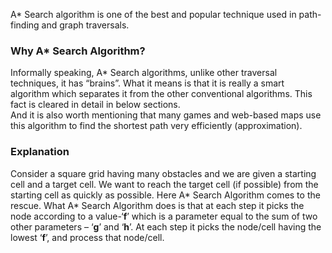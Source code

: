 A* Search algorithm is one of the best and popular technique used in path-finding and graph traversals.
### Why A* Search Algorithm?
Informally speaking, A* Search algorithms, unlike other traversal techniques, it has “brains”. What it means is that it is really a smart algorithm which separates it from the other conventional algorithms. This fact is cleared in detail in below sections.   
And it is also worth mentioning that many games and web-based maps use this algorithm to find the shortest path very efficiently (approximation).

### Explanation
Consider a square grid having many obstacles and we are given a starting cell and a target cell. We want to reach the target cell (if possible) from the starting cell as quickly as possible. Here A* Search Algorithm comes to the rescue.
What A\* Search Algorithm does is that at each step it picks the node according to a value-‘**f**’ which is a parameter equal to the sum of two other parameters – ‘**g**’ and ‘**h**’. At each step it picks the node/cell having the lowest ‘**f**’, and process that node/cell.